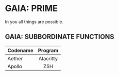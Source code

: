 # GAIA: PRIME
In you all things are possible.


## GAIA: SUBBORDINATE FUNCTIONS

| Codename | Program |
| --- | :---: | 
| Aether | Alacritty |
| Apollo | ZSH |
